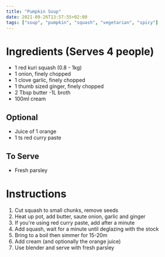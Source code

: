```yaml
---
title: "Pumpkin Soup"
date: 2021-09-26T13:57:55+02:00
tags: ["soup", "pumpkin", "squash", "vegetarian", "spicy"]
---
```


# Ingredients (Serves 4 people)
- 1 red kuri squash (0.8 - 1kg) 
- 1 onion, finely chopped
- 1 clove garlic, finely chopped
- 1 thumb sized ginger, finely chopped
- 2 Tbsp butter
 -1L broth
- 100ml cream

## Optional
- Juice of 1 orange
- 1 ts red curry paste

## To Serve
- Fresh parsley

# Instructions
1. Cut squash to small chunks, remove seeds
1. Heat up pot, add butter, saute onion, garlic and ginger
1. If you're using red curry paste, add after a minute
1. Add squash, wait for a minute until deglazing with the stock
1. Bring to a boil then simmer for 15-20m
1. Add cream (and optionally the orange juice)
1. Use blender and serve with fresh parsley
